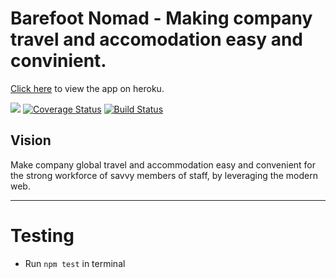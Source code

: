 Barefoot Nomad - Making company travel and accomodation easy and convinient.
=======


[Click here](https://barefoot-nomad.herokuapp.com/) to view the app on heroku.

[![](https://img.shields.io/badge/reviewed%20by-Hound%20CI-bluevoilet)](https://houndci.com/repos) [![Coverage Status](https://coveralls.io/repos/github/andela/colossus-backend/badge.svg?branch=develop)](https://coveralls.io/github/andela/colossus-backend?branch=develop) [![Build Status](https://travis-ci.org/andela/colossus-backend.svg?branch=develop)](https://travis-ci.org/andela/colossus-backend)


## Vision
Make company global travel and accommodation easy and convenient for the strong workforce of savvy members of staff, by leveraging the modern web.

---

# Testing

- Run `npm test` in terminal